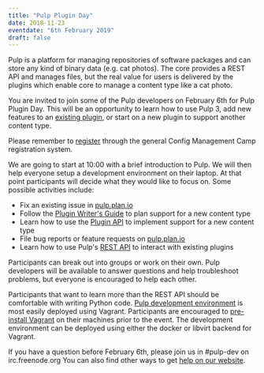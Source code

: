 ```yaml
---
title: "Pulp Plugin Day"
date: 2018-11-23
eventdate: "6th February 2019"
draft: false
---
```

Pulp is a platform for managing repositories of software packages and can store any kind of binary data (e.g. cat photos). The core provides a REST API and manages files, but the real value for users is delivered by the plugins which enable core to manage a content type like a cat photo.

You are invited to join some of the Pulp developers on February 6th for Pulp Plugin Day. This will be an opportunity to learn how to use Pulp 3, add new features to an [existing plugin](https://pulpproject.org/pulp-3-plugins/), or start on a new plugin to support another content type.

Please remember to [register](https://registration.cfgmgmtcamp.be/ghent/2019/) through the general Config Management Camp registration system.

We are going to start at 10:00 with a brief introduction to Pulp. We will then help everyone setup a development environment on their laptop. At that point participants will decide what they would like to focus on. Some possible activities include:

 * Fix an existing issue in [pulp.plan.io](https://pulp.plan.io/issues/)
 * Follow the [Plugin Writer's Guide](https://docs.pulpproject.org/en/3.0/nightly/plugins/index.html#plugin-writer-s-guide) to plan support for a new content type
 * Learn how to use the [Plugin API](https://docs.pulpproject.org/en/pulpcore-plugin/nightly/) to implement support for a new content type
 * File bug reports or feature requests on [pulp.plan.io](https://pulp.plan.io/issues/)
 * Learn how to use Pulp's [REST API](https://docs.pulpproject.org/en/3.0/nightly/integration-guide/rest-api/#pulpcore-rest-api) to interact with existing plugins

Participants can break out into groups or work on their own. Pulp developers will be available to answer questions and help troubleshoot problems, but everyone is encouraged to help each other.

Participants that want to learn more than the REST API should be comfortable with writing Python code. [Pulp development environment](https://docs.pulpproject.org/en/3.0/nightly/contributing/dev-setup/index.html) is most easily deployed using Vagrant. Participants are encouraged to [pre-install Vagrant](https://www.vagrantup.com/docs/installation/) on their machines prior to the event. The development environment can be deployed using either the docker or libvirt backend for Vagrant.

If you have a question before February 6th, please join us in #pulp-dev on irc.freenode.org  You can also find other ways to get [help on our website](https://pulpproject.org/help/).
